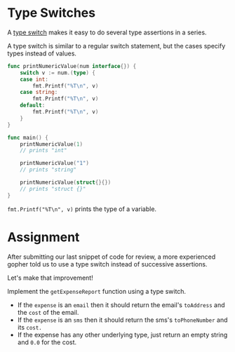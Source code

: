 # Type Switches

A [type switch](https://go.dev/tour/methods/16) makes it easy to do several type assertions in a series.

A type switch is similar to a regular switch statement, but the cases specify types instead of values.

```go
func printNumericValue(num interface{}) {
	switch v := num.(type) {
	case int:
		fmt.Printf("%T\n", v)
	case string:
		fmt.Printf("%T\n", v)
	default:
		fmt.Printf("%T\n", v)
	}
}

func main() {
	printNumericValue(1)
	// prints "int"

	printNumericValue("1")
	// prints "string"

	printNumericValue(struct{}{})
	// prints "struct {}"
}
```

`fmt.Printf("%T\n", v)` prints the type of a variable.

# Assignment

After submitting our last snippet of code for review, a more experienced gopher told us to use a type switch instead of successive assertions.

Let's make that improvement!

Implement the `getExpenseReport` function using a type switch.

- If the `expense` is an `email` then it should return the email's `toAddress` and the `cost` of the email.
- If the `expense` is an `sms` then it should return the sms's `toPhoneNumber` and its `cost.`
- If the expense has any other underlying type, just return an empty string and `0.0` for the cost.
